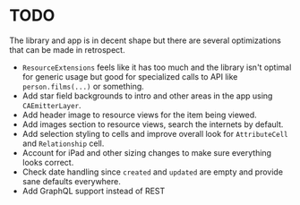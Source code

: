 # TODO

The library and app is in decent shape but there are several optimizations that can be made in retrospect.

- `ResourceExtensions` feels like it has too much and the library isn't optimal for generic usage but good for specialized calls to API like `person.films(...)` or something.
- Add star field backgrounds to intro and other areas in the app using `CAEmitterLayer`.
- Add header image to resource views for the item being viewed.
- Add images section to resource views, search the internets by default.
- Add selection styling to cells and improve overall look for `AttributeCell` and `Relationship` cell.
- Account for iPad and other sizing changes to make sure everything looks correct.
- Check date handling since `created` and `updated` are empty and provide sane defaults everywhere.
- Add GraphQL support instead of REST
